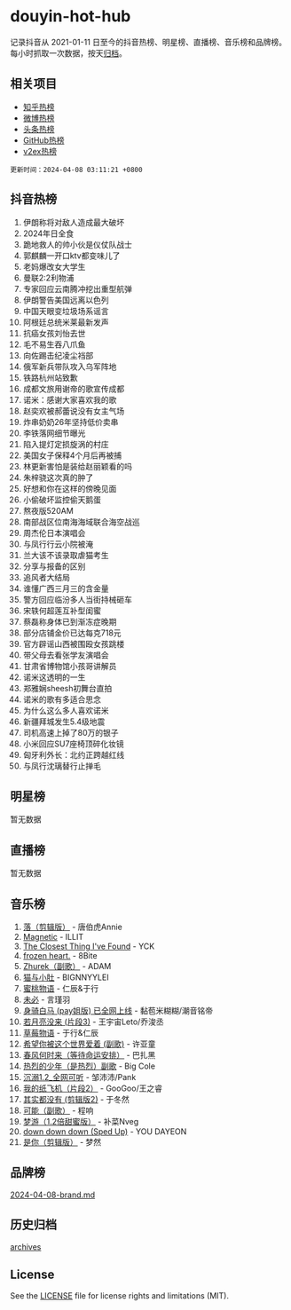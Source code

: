 # douyin-hot-hub

记录抖音从 2021-01-11 日至今的抖音热榜、明星榜、直播榜、音乐榜和品牌榜。每小时抓取一次数据，按天[归档](archives)。

## 相关项目

- [知乎热榜](https://github.com/lonnyzhang423/zhihu-hot-hub)
- [微博热榜](https://github.com/lonnyzhang423/weibo-hot-hub)
- [头条热榜](https://github.com/lonnyzhang423/toutiao-hot-hub)
- [GitHub热榜](https://github.com/lonnyzhang423/github-hot-hub)
- [v2ex热榜](https://github.com/lonnyzhang423/v2ex-hot-hub)


`更新时间：2024-04-08 03:11:21 +0800`

## 抖音热榜

1. 伊朗称将对敌人造成最大破坏
1. 2024年日全食
1. 跪地救人的帅小伙是仪仗队战士
1. 郭麒麟一开口ktv都变味儿了
1. 老妈爆改女大学生
1. 曼联2:2利物浦
1. 专家回应云南腾冲挖出重型航弹
1. 伊朗警告美国远离以色列
1. 中国天眼变垃圾场系谣言
1. 阿根廷总统米莱最新发声
1. 抗癌女孩刘怡去世
1. 毛不易生吞八爪鱼
1. 向佐踢击纪凌尘裆部
1. 俄军新兵带队攻入乌军阵地
1. 铁路杭州站致歉
1. 成都文旅用谢帝的歌宣传成都
1. 诺米：感谢大家喜欢我的歌
1. 赵奕欢被郝蕾说没有女主气场
1. 炸串奶奶26年坚持低价卖串
1. 李铁落网细节曝光
1. 陷入提灯定损旋涡的村庄
1. 美国女子保释4个月后再被捕
1. 林更新害怕是装给赵丽颖看的吗
1. 朱梓骁这次真的肿了
1. 好想和你在这样的傍晚见面
1. 小偷破坏监控偷天鹅蛋
1. 熬夜版520AM
1. 南部战区位南海海域联合海空战巡
1. 周杰伦日本演唱会
1. 与凤行行云小院被淹
1. 兰大该不该录取虐猫考生
1. 分享与报备的区别
1. 追风者大结局
1. 谁懂广西三月三的含金量
1. 警方回应临汾多人当街持械砸车
1. 宋轶何超莲互补型闺蜜
1. 蔡磊称身体已到渐冻症晚期
1. 部分店铺金价已达每克718元
1. 官方辟谣山西被围殴女孩跳楼
1. 带父母去看张学友演唱会
1. 甘肃省博物馆小孩哥讲解员
1. 诺米这透明的一生
1. 郑雅娴sheesh初舞台直拍
1. 诺米的歌有多适合思念
1. 为什么这么多人喜欢诺米
1. 新疆拜城发生5.4级地震
1. 司机高速上掉了80万的银子
1. 小米回应SU7座椅顶碎化妆镜
1. 匈牙利外长：北约正跨越红线
1. 与凤行沈璃替行止掸毛

## 明星榜

暂无数据

## 直播榜

暂无数据

## 音乐榜

1. [落（剪辑版）](https://sf6-cdn-tos.douyinstatic.com/obj/tos-cn-ve-2774/o0h6HvN1BBbli9LtU3i5fQIleBQMF5Cg4TZmmC) - 唐伯虎Annie
1. [Magnetic](https://sf5-hl-cdn-tos.douyinstatic.com/obj/tos-cn-ve-2774/oAQCYdBNZfLACGDmVFAsfAtpy32tqErgQ3XgBN) - ILLIT
1. [The Closest Thing I've Found](https://sf5-hl-cdn-tos.douyinstatic.com/obj/tos-cn-ve-2774/514ab5d9146f4d2ca454b7adff8e5e4d) - YCK
1. [frozen heart.](https://sf5-hl-cdn-tos.douyinstatic.com/obj/tos-cn-ve-2774/oIIWJfyjIACZA9zQMtnJ6hQQhFC4vhCupoRBsO) - 8Bite
1. [Zhurek（副歌）](https://sf5-hl-cdn-tos.douyinstatic.com/obj/tos-cn-ve-2774/ooQm8FBZQDlf0btEYgVpCcSCQfrdJGBEKZYBGS) - ADAM
1. [猫与小肚](https://sf3-cdn-tos.douyinstatic.com/obj/tos-cn-ve-2774/osZeoClMECgK8DYl6VebABgbchEtPYQjZEnRtd) - BIGNNYYLEI
1. [蜜桃物语](https://sf5-hl-cdn-tos.douyinstatic.com/obj/tos-cn-ve-2774/oIhOSCZtIACtYU4XQkngiW9kCBfVD1Fz9IYeqL) - 仁辰&于行
1. [未必](https://sf5-hl-cdn-tos.douyinstatic.com/obj/tos-cn-ve-2774/ogntQMFnKQDZUgTCYuJgfLEtleYZZFxBQqhhFB) - 言瑾羽
1. [身骑白马 (pay姐版) 已全网上线](https://sf3-cdn-tos.douyinstatic.com/obj/tos-cn-ve-2774/oQLO5ZgLsFkaDhdIIveF2zUCgfweY0gWaH4AQG) - 黏苞米糊糊/潮音铭帝
1. [若月亮没来 (片段3)](https://sf5-hl-cdn-tos.douyinstatic.com/obj/tos-cn-ve-2774/okfyEUsGW1B1ovJi5JiN9IjvAT2lMwA054GoEB) - 王宇宙Leto/乔浚丞
1. [草莓物语](https://sf6-cdn-tos.douyinstatic.com/obj/tos-cn-ve-2774/okynhJ7jEAIIZBfsLgYMEI8QC3WbQNN66RKzhT) - 于行&仁辰
1. [希望你被这个世界爱着 (副歌)](https://sf5-hl-cdn-tos.douyinstatic.com/obj/tos-cn-ve-2774/oUHCmWQfZlE3QQBKBeD8rCFLpJzPgCpImhsxMt) - 许亚童
1. [春风何时来（等待命运安排）](https://sf5-hl-cdn-tos.douyinstatic.com/obj/tos-cn-ve-2774/oICBNbD3gelMfB4WgiD1KI2jQtXZE2FgHLwtsl) - 巴扎黑
1. [热烈的少年（是热烈）副歌](https://sf3-cdn-tos.douyinstatic.com/obj/tos-cn-ve-2774/owVNI0CLDAUMtSz6TEYvfFBFL4UDFFhLfgK8fa) - Big Cole
1. [沉溺1.2_全网可听](https://sf27-cdn-tos.douyinstatic.com/obj/tos-cn-ve-2774/ok2QoiBqsWAX9McZmWiI9gAB0EzwD4Xj6yfmtH) - 邹沛沛/Pank
1. [我的纸飞机（片段2）](https://sf6-cdn-tos.douyinstatic.com/obj/tos-cn-ve-2774/oM2ZrKcg2CD5AeRB2gkeXOFB1IxAGJdZPazYHf) - GooGoo/王之睿
1. [其实都没有 (剪辑版2)](https://sf5-hl-cdn-tos.douyinstatic.com/obj/tos-cn-ve-2774/oEBNQenHZtBhxYjGgUDQk0BCHTigQafgFlbQ7k) - 于冬然
1. [可能（副歌）](https://sf6-cdn-tos.douyinstatic.com/obj/tos-cn-ve-2774/cde1731888894259b333569393c2fb51) - 程响
1. [梦游（1.2倍甜蜜版）](https://sf5-hl-cdn-tos.douyinstatic.com/obj/tos-cn-ve-2774/o4gyAUm8hwufoEABmwVIiQtHsFuGzAEEWtNMzo) - 补菜Nveg
1. [down down down (Sped Up)](https://sf5-hl-cdn-tos.douyinstatic.com/obj/tos-cn-ve-2774/ow80iABiXIO9DsFwK6WeZKMaJRi3BPJAotDy8m) - YOU DAYEON
1. [是你（剪辑版）](https://sf5-hl-cdn-tos.douyinstatic.com/obj/tos-cn-ve-2774/46019dae783c4c969944217fe1cfafc4) - 梦然

## 品牌榜

[2024-04-08-brand.md](archives/2024-04-08-brand.md)

## 历史归档

[archives](archives)

## License

See the [LICENSE](LICENSE) file for license rights and limitations (MIT).

